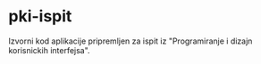 # pki-ispit
Izvorni kod aplikacije pripremljen za ispit iz "Programiranje i dizajn korisnickih interfejsa".
